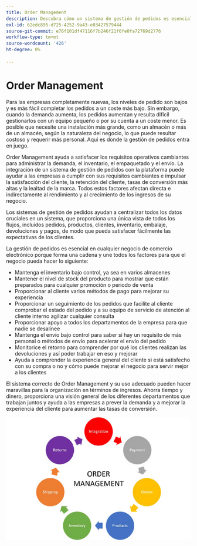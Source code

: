 ```yaml
---
title: Order Management
description: Descubra cómo un sistema de gestión de pedidos es esencial para su negocio de comercio electrónico.
exl-id: 62edc895-d725-4252-9a43-e03427579444
source-git-commit: e76f101df47116f7b246f21f0fe0fa72769d2776
workflow-type: tm+mt
source-wordcount: '426'
ht-degree: 0%

---
```


# Order Management

Para las empresas completamente nuevas, los niveles de pedido son bajos y es más fácil completar los pedidos a un coste más bajo. Sin embargo, cuando la demanda aumenta, los pedidos aumentan y resulta difícil gestionarlos con un equipo pequeño o por su cuenta a un coste menor. Es posible que necesite una instalación más grande, como un almacén o más de un almacén, según la naturaleza del negocio, lo que puede resultar costoso y requerir más personal. Aquí es donde la gestión de pedidos entra en juego.

Order Management ayuda a satisfacer los requisitos operativos cambiantes para administrar la demanda, el inventario, el empaquetado y el envío. La integración de un sistema de gestión de pedidos con la plataforma puede ayudar a las empresas a cumplir con sus requisitos cambiantes e impulsar la satisfacción del cliente, la retención del cliente, tasas de conversión más altas y la lealtad de la marca. Todos estos factores afectan directa e indirectamente al rendimiento y al crecimiento de los ingresos de su negocio.

Los sistemas de gestión de pedidos ayudan a centralizar todos los datos cruciales en un sistema, que proporciona una única vista de todos los flujos, incluidos pedidos, productos, clientes, inventario, embalaje, devoluciones y pagos, de modo que pueda satisfacer fácilmente las expectativas de los clientes.

La gestión de pedidos es esencial en cualquier negocio de comercio electrónico porque forma una cadena y une todos los factores para que el negocio pueda hacer lo siguiente:

- Mantenga el inventario bajo control, ya sea en varios almacenes
- Mantener el nivel de stock del producto para mostrar que están preparados para cualquier promoción o periodo de venta
- Proporcionar al cliente varios métodos de pago para mejorar su experiencia
- Proporcionar un seguimiento de los pedidos que facilite al cliente comprobar el estado del pedido y a su equipo de servicio de atención al cliente interno agilizar cualquier consulta
- Proporcionar apoyo a todos los departamentos de la empresa para que nadie se desalinee
- Mantenga el envío bajo control para saber si hay un requisito de más personal o métodos de envío para acelerar el envío del pedido
- Monitorice el retorno para comprender por qué los clientes realizan las devoluciones y así poder trabajar en eso y mejorar
- Ayuda a comprender la experiencia general del cliente si está satisfecho con su compra o no y cómo puede mejorar el negocio para servir mejor a los clientes

El sistema correcto de Order Management y su uso adecuado pueden hacer maravillas para la organización en términos de ingresos. Ahorra tiempo y dinero, proporciona una visión general de los diferentes departamentos que trabajan juntos y ayuda a las empresas a prever la demanda y a mejorar la experiencia del cliente para aumentar las tasas de conversión.

![Diagrama del proceso de Order Management](../../assets/playbooks/order-management.png)
